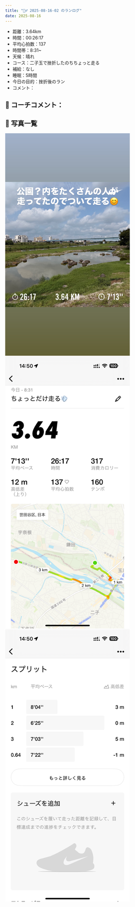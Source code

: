 ```yaml
---
title: "🏃‍♂️ 2025-08-16-02 のランログ"
date: 2025-08-16
---
```


- 距離：3.64km
- 時間：00:26:17
- 平均心拍数：137
- 時間帯：8:31~
- 天候：晴れ
- コース：二子玉で挫折したのちちょっと走る
- 補給：なし
- 睡眠：5時間
- 今日の目的：挫折後のラン
- コメント：

## 📝 コーチコメント：

## 📸 写真一覧
<img src="../images/2025-08-16-02/C3C4CDAB-D96C-4CAD-A581-415A5AC1AEA3.JPG" width="400" />
<img src="../images/2025-08-16-02/IMG_5228.PNG" width="400" />
<img src="../images/2025-08-16-02/IMG_5229.PNG" width="400" />
